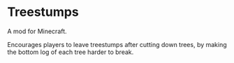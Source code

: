 Treestumps
==========

A mod for Minecraft.

Encourages players to leave treestumps after cutting down trees, by 
making the bottom log of each tree harder to break.

